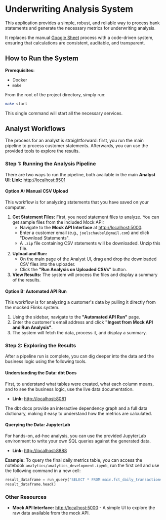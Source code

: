 # Underwriting Analysis System

This application provides a simple, robust, and reliable way to process bank statements and generate the necessary metrics for underwriting analysis.

It replaces the manual [Google Sheet](https://docs.google.com/spreadsheets/d/18awE6NT6wYy191_cnBDhWObZPEaH3adetrLdf948VCI/edit?gid=0#gid=0) process with a code-driven system, ensuring that calculations are consistent, auditable, and transparent.

## How to Run the System

**Prerequisites:**
*   Docker
*   `make`

From the root of the project directory, simply run:

```bash
make start
```
This single command will start all the necessary services.

## Analyst Workflows

The process for an analyst is straightforward: first, you run the main pipeline to process customer statements. Afterwards, you can use the provided tools to explore the results.

### Step 1: Running the Analysis Pipeline
There are two ways to run the pipeline, both available in the main **Analyst UI**:
**Link:** [http://localhost:8501](http://localhost:8501)

#### Option A: Manual CSV Upload
This workflow is for analyzing statements that you have saved on your computer.

1.  **Get Statement Files:** First, you need statement files to analyze. You can get sample files from the included Mock API:
    *   Navigate to the **Mock API Interface** at [http://localhost:5000](http://localhost:5000).
    *   Enter a customer email (e.g., `joelschaubel@gmail.com`) and click "Download Statements".
    *   A `.zip` file containing CSV statements will be downloaded. Unzip this file.
2.  **Upload and Run:**
    *   On the main page of the Analyst UI, drag and drop the downloaded CSV files into the uploader.
    *   Click the **"Run Analysis on Uploaded CSVs"** button.
3.  **View Results:** The system will process the files and display a summary of the results.

#### Option B: Automated API Run
This workflow is for analyzing a customer's data by pulling it directly from the mocked Flinks system.
1.  Using the sidebar, navigate to the **"Automated API Run"** page.
2.  Enter the customer's email address and click **"Ingest from Mock API and Run Analysis"**.
3.  The system will fetch the data, process it, and display a summary.

### Step 2: Exploring the Results
After a pipeline run is complete, you can dig deeper into the data and the business logic using the following tools.

#### Understanding the Data: dbt Docs
First, to understand what tables were created, what each column means, and to see the business logic, use the live data documentation.
*   **Link:** [http://localhost:8081](http://localhost:8081)

The dbt docs provide an interactive dependency graph and a full data dictionary, making it easy to understand how the metrics are calculated.

#### Querying the Data: JupyterLab
For hands-on, ad-hoc analysis, you can use the provided JupyterLab environment to write your own SQL queries against the generated data.
*   **Link:** [http://localhost:8888](http://localhost:8888)

**Example:** To query the final daily metrics table, you can access the notebook `analytics/analytics_development.ipynb`, run the first cell and use the following command in a new cell:
```python
result_dataframe = run_query("SELECT * FROM main.fct_daily_transactions_by_customer")
result_dataframe.head()
```

### Other Resources
*   **Mock API Interface:** [http://localhost:5000](http://localhost:5000) - A simple UI to explore the raw data available from the mock API.
